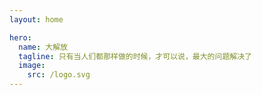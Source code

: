 ```yaml
---
layout: home

hero:
  name: 大解放
  tagline: 只有当人们都那样做的时候，才可以说，最大的问题解决了
  image:
    src: /logo.svg
---
```

